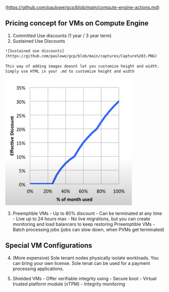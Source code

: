 (https://github.com/paulowe/gcp/blob/main/compute-engine-actions.md)
## Pricing concept for VMs on Compute Engine

1. Committed Use discounts (1 year / 3 year term)
2. Sustained Use Discounts

```
![Sustained use discounts](https://github.com/paulowe/gcp/blob/main/captures/Capture%203.PNG)

This way of adding images doesnt let you customize height and width. Simply use HTML in your .md to customize height and width
```

<img src="https://github.com/paulowe/gcp/blob/main/captures/Capture%203.PNG" alt="Sustained use discount" height="400" width="400"/>

3. Preemptible VMs - Up to 80% discount 
                   - Can be terminated at any time
                   - Live up to 24 hours max
                   - No live migrations, but you can create monitoring and load balancers to keep restoring Prreemptible VMs
                   - Batch processing jobs (jobs can slow down, when PVMs get terminated)



## Special VM Configurations

4. (More expensive) Sole tenant nodes physically isolate workloads. You can bring your own license. Sole tenat can be used for a payment processing applications.

5. Shielded VMs - Offer verifiable integrity using
                - Secure boot
                - Virtual trusted platform module (vTPM)
                - Integrity monitoring



